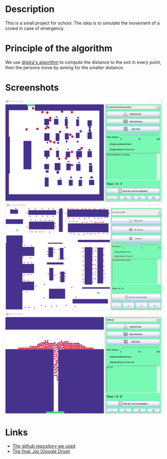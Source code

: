 # Description
This is a small project for school. The idea is to simulate the movement of a crowd in case of emergency.

# Principle of the algorithm
We use [dijstra's algorithm](https://fr.wikipedia.org/wiki/Algorithme_de_Dijkstra) to compute the distance to the exit in every point, then the persons move by aiming for the smaller distance.

# Screenshots
![alt text](Screenshots\01.png)
![alt text](Screenshots\02.png)
![alt text](Screenshots\03.png)


# Links
- [The github repository we used](https://github.com/TimotheeMB/ProjectS4)
- [The final .zip (Google Drive)](https://drive.google.com/open?id=1yFcYA1ECLKwilTkcTXPUERWimJ5f2QF0)
